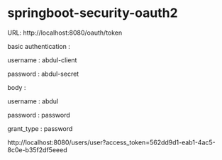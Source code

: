 # springboot-security-oauth2

URL: http://localhost:8080/oauth/token

basic authentication :

username : abdul-client

password : abdul-secret

body :

username : abdul

password : password

grant_type : password

http://localhost:8080/users/user?access_token=562dd9d1-eab1-4ac5-8c0e-b35f2df5eeed


